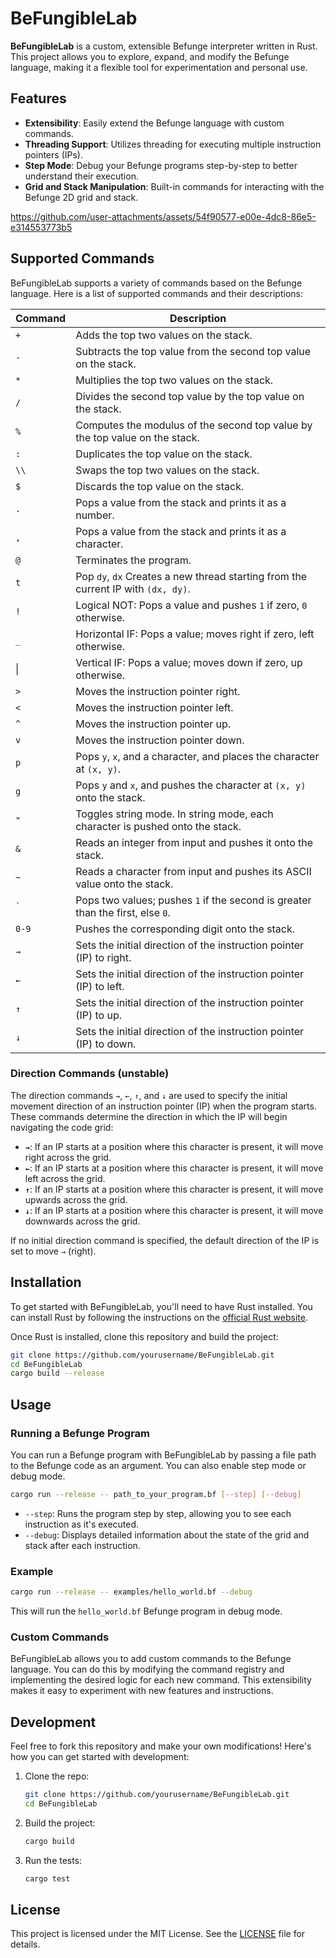 # BeFungibleLab

**BeFungibleLab** is a custom, extensible Befunge interpreter written in Rust. This project allows you to explore, expand, and modify the Befunge language, making it a flexible tool for experimentation and personal use.

## Features

-  **Extensibility**: Easily extend the Befunge language with custom commands.
-  **Threading Support**: Utilizes threading for executing multiple instruction pointers (IPs).
-  **Step Mode**: Debug your Befunge programs step-by-step to better understand their execution.
-  **Grid and Stack Manipulation**: Built-in commands for interacting with the Befunge 2D grid and stack.


https://github.com/user-attachments/assets/54f90577-e00e-4dc8-86e5-e314553773b5


## Supported Commands

BeFungibleLab supports a variety of commands based on the Befunge language. Here is a list of supported commands and their descriptions:

| Command | Description                                                                       |
| ------- | --------------------------------------------------------------------------------- |
| `+`     | Adds the top two values on the stack.                                             |
| `-`     | Subtracts the top value from the second top value on the stack.                   |
| `*`     | Multiplies the top two values on the stack.                                       |
| `/`     | Divides the second top value by the top value on the stack.                       |
| `%`     | Computes the modulus of the second top value by the top value on the stack.       |
| `:`     | Duplicates the top value on the stack.                                            |
| `\\`    | Swaps the top two values on the stack.                                            |
| `$`     | Discards the top value on the stack.                                              |
| `.`     | Pops a value from the stack and prints it as a number.                            |
| `,`     | Pops a value from the stack and prints it as a character.                         |
| `@`     | Terminates the program.                                                           |
| `t`     | Pop `dy`, `dx` Creates a new thread starting from the current IP with `(dx, dy)`. |
| `!`     | Logical NOT: Pops a value and pushes `1` if zero, `0` otherwise.                  |
| `_`     | Horizontal IF: Pops a value; moves right if zero, left otherwise.                 |
| \|      | Vertical IF: Pops a value; moves down if zero, up otherwise.                      |
| `>`     | Moves the instruction pointer right.                                              |
| `<`     | Moves the instruction pointer left.                                               |
| `^`     | Moves the instruction pointer up.                                                 |
| `v`     | Moves the instruction pointer down.                                               |
| `p`     | Pops `y`, `x`, and a character, and places the character at `(x, y)`.             |
| `g`     | Pops `y` and `x`, and pushes the character at `(x, y)` onto the stack.            |
| `"`     | Toggles string mode. In string mode, each character is pushed onto the stack.     |
| `&`     | Reads an integer from input and pushes it onto the stack.                         |
| `~`     | Reads a character from input and pushes its ASCII value onto the stack.           |
| `` ` `` | Pops two values; pushes `1` if the second is greater than the first, else `0`.    |
| `0-9`   | Pushes the corresponding digit onto the stack.                                    |
| `→`     | Sets the initial direction of the instruction pointer (IP) to right.              |
| `←`     | Sets the initial direction of the instruction pointer (IP) to left.               |
| `↑`     | Sets the initial direction of the instruction pointer (IP) to up.                 |
| `↓`     | Sets the initial direction of the instruction pointer (IP) to down.               |

### Direction Commands (unstable)

The direction commands `→`, `←`, `↑`, and `↓` are used to specify the initial movement direction of an instruction pointer (IP) when the program starts. These commands determine the direction in which the IP will begin navigating the code grid:

-  **`→`**: If an IP starts at a position where this character is present, it will move right across the grid.
-  **`←`**: If an IP starts at a position where this character is present, it will move left across the grid.
-  **`↑`**: If an IP starts at a position where this character is present, it will move upwards across the grid.
-  **`↓`**: If an IP starts at a position where this character is present, it will move downwards across the grid.

If no initial direction command is specified, the default direction of the IP is set to move `→` (right).

## Installation

To get started with BeFungibleLab, you'll need to have Rust installed. You can install Rust by following the instructions on the [official Rust website](https://www.rust-lang.org/tools/install).

Once Rust is installed, clone this repository and build the project:

```bash
git clone https://github.com/yourusername/BeFungibleLab.git
cd BeFungibleLab
cargo build --release
```

## Usage

### Running a Befunge Program

You can run a Befunge program with BeFungibleLab by passing a file path to the Befunge code as an argument. You can also enable step mode or debug mode.

```bash
cargo run --release -- path_to_your_program.bf [--step] [--debug]
```

-  `--step`: Runs the program step by step, allowing you to see each instruction as it's executed.
-  `--debug`: Displays detailed information about the state of the grid and stack after each instruction.

### Example

```bash
cargo run --release -- examples/hello_world.bf --debug
```

This will run the `hello_world.bf` Befunge program in debug mode.

### Custom Commands

BeFungibleLab allows you to add custom commands to the Befunge language. You can do this by modifying the command registry and implementing the desired logic for each new command. This extensibility makes it easy to experiment with new features and instructions.

## Development

Feel free to fork this repository and make your own modifications! Here's how you can get started with development:

1. Clone the repo:

   ```bash
   git clone https://github.com/yourusername/BeFungibleLab.git
   cd BeFungibleLab
   ```

2. Build the project:

   ```bash
   cargo build
   ```

3. Run the tests:
   ```bash
   cargo test
   ```

## License

This project is licensed under the MIT License. See the [LICENSE](LICENSE) file for details.
